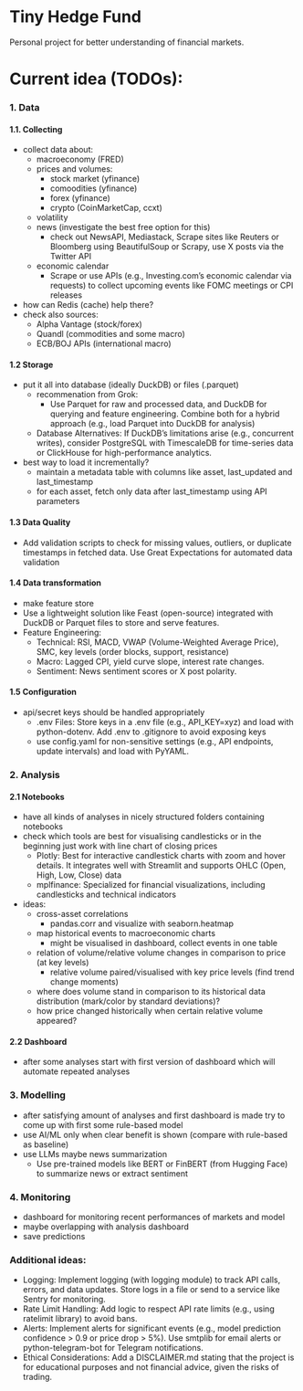 # Tiny Hedge Fund
Personal project for better understanding of financial markets.


# Current idea (TODOs):

### 1. Data
#### 1.1. Collecting
- collect data about:
    - macroeconomy (FRED)
    - prices and volumes:
        - stock market (yfinance)
        - comoodities (yfinance)
        - forex (yfinance)
        - crypto (CoinMarketCap, ccxt)
    - volatility
    - news (investigate the best free option for this)
        - check out NewsAPI, Mediastack, Scrape sites like Reuters or Bloomberg using BeautifulSoup or Scrapy, use X posts via the Twitter API
    - economic calendar
        - Scrape or use APIs (e.g., Investing.com’s economic calendar via requests) to collect upcoming events like FOMC meetings or CPI releases
- how can Redis (cache) help there?
- check also sources:
    - Alpha Vantage (stock/forex)
    - Quandl (commodities and some macro)
    - ECB/BOJ APIs (international macro)    


#### 1.2 Storage

- put it all into database (ideally DuckDB) or files (.parquet)
    - recommenation from Grok:
        - Use Parquet for raw and processed data, and DuckDB for querying and feature engineering. Combine both for a hybrid approach (e.g., load Parquet into DuckDB for analysis)
    - Database Alternatives: If DuckDB’s limitations arise (e.g., concurrent writes), consider PostgreSQL with TimescaleDB for time-series data or ClickHouse for high-performance analytics.
- best way to load it incrementally?
    - maintain a metadata table with columns like asset, last_updated and last_timestamp
    - for each asset, fetch only data after last_timestamp using API parameters

#### 1.3 Data Quality
- Add validation scripts to check for missing values, outliers, or duplicate timestamps in fetched data. Use Great Expectations for automated data validation

#### 1.4 Data transformation
- make feature store
- Use a lightweight solution like Feast (open-source) integrated with DuckDB or Parquet files to store and serve features.
- Feature Engineering:
    - Technical: RSI, MACD, VWAP (Volume-Weighted Average Price), SMC, key levels (order blocks, support, resistance)
    - Macro: Lagged CPI, yield curve slope, interest rate changes.
    - Sentiment: News sentiment scores or X post polarity.

#### 1.5 Configuration
- api/secret keys should be handled appropriately
    - .env Files: Store keys in a .env file (e.g., API_KEY=xyz) and load with python-dotenv. Add .env to .gitignore to avoid exposing keys
    - use config.yaml for non-sensitive settings (e.g., API endpoints, update intervals) and load with PyYAML.
### 2. Analysis
#### 2.1 Notebooks
- have all kinds of analyses in nicely structured folders containing notebooks
- check which tools are best for visualising candlesticks or in the beginning just work with line chart of closing prices
    - Plotly: Best for interactive candlestick charts with zoom and hover details. It integrates well with Streamlit and supports OHLC (Open, High, Low, Close) data
    - mplfinance: Specialized for financial visualizations, including candlesticks and technical indicators
- ideas:
    - cross-asset correlations
        - pandas.corr and visualize with seaborn.heatmap
    - map historical events to macroeconomic charts
        - might be visualised in dashboard, collect events in one table 
    - relation of volume/relative volume changes in comparison to price (at key levels)
        - relative volume paired/visualised with key price levels (find trend change moments)
    - where does volume stand in comparison to its historical data distribution (mark/color by standard deviations)?
    - how price changed historically when certain relative volume appeared?

#### 2.2 Dashboard
- after some analyses start with first version of dashboard which will automate repeated analyses

### 3. Modelling
- after satisfying amount of analyses and first dashboard is made try to come up with first some rule-based model
- use AI/ML only when clear benefit is shown (compare with rule-based as baseline)
- use LLMs maybe news summarization
    - Use pre-trained models like BERT or FinBERT (from Hugging Face) to summarize news or extract sentiment

### 4. Monitoring
- dashboard for monitoring recent performances of markets and model
- maybe overlapping with analysis dashboard
- save predictions

### Additional ideas:
- Logging: Implement logging (with logging module) to track API calls, errors, and data updates. Store logs in a file or send to a service like Sentry for monitoring.
- Rate Limit Handling: Add logic to respect API rate limits (e.g., using ratelimit library) to avoid bans.
- Alerts: Implement alerts for significant events (e.g., model prediction confidence > 0.9 or price drop > 5%). Use smtplib for email alerts or python-telegram-bot for Telegram notifications.
- Ethical Considerations: Add a DISCLAIMER.md stating that the project is for educational purposes and not financial advice, given the risks of trading.